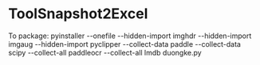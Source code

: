 # ToolSnapshot2Excel
To package: pyinstaller --onefile --hidden-import imghdr  --hidden-import imgaug --hidden-import pyclipper --collect-data paddle --collect-data scipy --collect-all paddleocr --collect-all lmdb  duongke.py